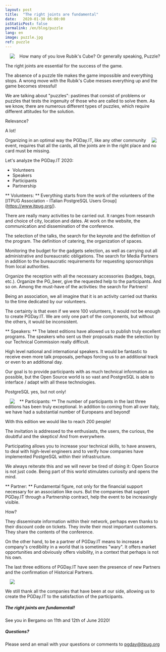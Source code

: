 ```yaml
---
layout: post
title:  "The right joints are fundamental"
date:   2020-01-30 06:00:00
isStaticPost: false
permalink: /en/blog/puzzle
lang: en
image: puzzle.jpg
ref: puzzle
---
```


<img src = "/ img / posts / cubo.png" align = "left" Hspace = "15" Vspace = "0" Border = "0">

How many of you love Rubik's Cube? Or generally speaking, Puzzle?

The right joints are essential for the success of the game.

The absence of a puzzle tile makes the game impossible and everything stops. A wrong move with the Rubik's Cube messes everything up and the game becomes stressful!

We are talking about "puzzles": pastimes that consist of problems or puzzles that tests the ingenuity of those who are called to solve them. As we know, there are numerous different types of puzzles, which require different attitudes for the solution.

Relevance?

A lot!

<img src = "/ img / posts / puzzle_title.png" align = "right" Hspace = "15" Vspace = "0" Border = "0">

Organizing in an optimal way the PGDay.IT, like any other community event, requires that all the cards, all the joints are in the right place and no card must be missing.

Let's analyze the PGDay.IT 2020:

* Volunteers
* Speakers
* Participants
* Partnership

** Volunteers: ** Everything starts from the work of the volunteers of the [ITPUG Association - ITalian PostgreSQL Users Group] (https://www.itpug.org/).

There are really many activities to be carried out. It ranges from research and choice of city, location and dates. At work on the website, the communication and dissemination of the conference.

The selection of the talks, the search for the keynote and the definition of the program. The definition of catering, the organization of spaces.

Monitoring the budget for the gadgets selection, as well as carrying out all administrative and bureaucratic obligations. The search for Media Partners in addition to the bureaucratic requirements for requesting sponsorships from local authorities.

Organize the reception with all the necessary accessories (badges, bags, etc.). Organize the PG_beer, give the requested help to the participants. And so on. Among the must-have of the activities: the search for Partners!

Being an association, we all imagine that it is an activity carried out thanks to the time dedicated by our volunteers.

The certainty is that even if we were 100 volunteers, it would not be enough to create PGDay.IT. We are only one part of the components, but without the others, it would be inconsistent.

** Speakers: ** The latest editions have allowed us to publish truly excellent programs. The speakers who sent us their proposals made the selection by our Technical Commission really difficult.

High level national and international speakers. It would be fantastic to receive even more talk proposals, perhaps forcing us to an additional track or even to an additional day.

Our goal is to provide participants with as much technical information as possible, but the Open Source world is so vast and PostgreSQL is able to interface / adapt with all these technologies.

PostgreSQL yes, but not only!

<img src = "/ img / posts / europa.png" align = "left" Hspace = "15" Vspace = "0" Border = "0">

** Participants: ** The number of participants in the last three editions has been truly exceptional. In addition to coming from all over Italy, we have had a substantial number of Europeans and beyond!

With this edition we would like to reach 200 people!

The invitation is addressed to the enthusiasts, the users, the curious, the doubtful and the skeptics! And from everywhere.

Participating allows you to increase your technical skills, to have answers, to deal with high-level engineers and to verify how companies have implemented PostgreSQL within their infrastructure.

We always reiterate this and we will never be tired of doing it: Open Source is not just code. Being part of this world stimulates curiosity and opens the mind.

** Partner: ** Fundamental figure, not only for the financial support necessary for an association like ours. But the companies that support PGDay.IT through a Partnership contract, help the event to be increasingly visible.

How?

They disseminate information within their network, perhaps even thanks to their discount code on tickets. They invite their most important customers. They share the contents of the conference.

On the other hand, to be a partner of PGDay.IT means to increase a company's credibility in a world that is sometimes "wary". It offers market opportunities and obviously offers visibility, in a context that perhaps is not his own.

The last three editions of PGDay.IT have seen the presence of new Partners and the confirmation of Historical Partners.

<img src = "/ img / posts / partner_post.png" align = "center" Hspace = "15" Vspace = "0" Border = "0">

We still thank all the companies that have been at our side, allowing us to create the PGDay.IT to the satisfaction of the participants.

##### The right joints are fundamental!

See you in Bergamo on 11th and 12th of June 2020!

##### Questions?
Please send an email with your questions or comments to [pgday@itpug.org](mailto:pgday@itpug.org)
